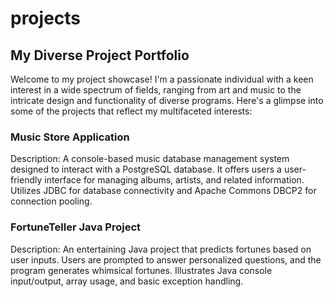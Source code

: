 # projects


## My Diverse Project Portfolio
Welcome to my project showcase! I'm a passionate individual with a keen interest in a wide spectrum of fields, ranging from art and music to the intricate design and functionality of diverse programs. Here's a glimpse into some of the projects that reflect my multifaceted interests:

### Music Store Application
Description: A console-based music database management system designed to interact with a PostgreSQL database. It offers users a user-friendly interface for managing albums, artists, and related information. Utilizes JDBC for database connectivity and Apache Commons DBCP2 for connection pooling.

### FortuneTeller Java Project
Description: An entertaining Java project that predicts fortunes based on user inputs. Users are prompted to answer personalized questions, and the program generates whimsical fortunes. Illustrates Java console input/output, array usage, and basic exception handling.
